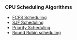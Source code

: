 ### CPU Scheduling Algorithms

- [FCFS Scheduling](https://github.com/KTU-CSE/System-Software-lab/tree/master/CPU%20Scheduling/FCFS/README.md)
- [SJF Scheduling](https://github.com/KTU-CSE/System-Software-lab/tree/master/CPU%20Scheduling/SJF/README.md)
- [Priority Scheduling](https://github.com/KTU-CSE/System-Software-lab/tree/master/CPU%20Scheduling/Priority/README.md)
- [Round Robin scheduling](https://github.com/KTU-CSE/System-Software-lab/tree/master/CPU%20Scheduling/RoundRobin/README.md)